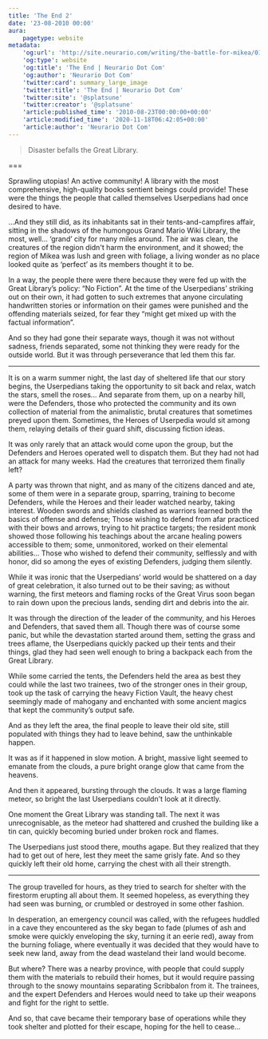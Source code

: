 ```yaml
---
title: 'The End 2'
date: '23-08-2010 00:00'
aura:
    pagetype: website
metadata:
    'og:url': 'http://site.neurario.com/writing/the-battle-for-mikea/01-the-end'
    'og:type': website
    'og:title': 'The End | Neurario Dot Com'
    'og:author': 'Neurario Dot Com'
    'twitter:card': summary_large_image
    'twitter:title': 'The End | Neurario Dot Com'
    'twitter:site': '@splatsune'
    'twitter:creator': '@splatsune'
    'article:published_time': '2010-08-23T00:00:00+00:00'
    'article:modified_time': '2020-11-18T06:42:05+00:00'
    'article:author': 'Neurario Dot Com'
---
```


>Disaster befalls the Great Library.

===

Sprawling utopias! An active community! A library with the most comprehensive, high-quality books sentient beings could provide! These were the things the people that called themselves Userpedians had once desired to have.

...And they still did, as its inhabitants sat in their tents-and-campfires affair, sitting in the shadows of the humongous Grand Mario Wiki Library, the most, well... ‘grand’ city for many miles around. The air was clean, the creatures of the region didn't harm the environment, and it showed; the region of Mikea was lush and green with foliage, a living wonder as no place looked quite as ‘perfect’ as its members thought it to be.

In a way, the people there were there because they were fed up with the Great Library’s policy: “No Fiction”. At the time of the Userpedians’ striking out on their own, it had gotten to such extremes that anyone circulating handwritten stories or information on their games were punished and the offending materials seized, for fear they “might get mixed up with the factual information”.

And so they had gone their separate ways, though it was not without sadness, friends separated, some not thinking they were ready for the outside world. But it was through perseverance that led them this far.

---

It is on a warm summer night, the last day of sheltered life that our story begins, the Userpedians taking the opportunity to sit back and relax, watch the stars, smell the roses... And separate from them, up on a nearby hill, were the Defenders, those who protected the community and its own collection of material from the animalistic, brutal creatures that sometimes preyed upon them. Sometimes, the Heroes of Userpedia would sit among them, relaying details of their guard shift, discussing fiction ideas.

It was only rarely that an attack would come upon the group, but the Defenders and Heroes operated well to dispatch them. But they had not had an attack for many weeks. Had the creatures that terrorized them finally left?

A party was thrown that night, and as many of the citizens danced and ate, some of them were in a separate group, sparring, training to become Defenders, while the Heroes and their leader watched nearby, taking interest. Wooden swords and shields clashed as warriors learned both the basics of offense and defense; Those wishing to defend from afar practiced with their bows and arrows, trying to hit practice targets; the resident monk showed those following his teachings about the arcane healing powers accessible to them; some, unmonitored, worked on their elemental abilities... Those who wished to defend their community, selflessly and with honor, did so among the eyes of existing Defenders, judging them silently.

While it was ironic that the Userpedians’ world would be shattered on a day of great celebration, it also turned out to be their saving; as without warning, the first meteors and flaming rocks of the Great Virus soon began to rain down upon the precious lands, sending dirt and debris into the air.

It was through the direction of the leader of the community, and his Heroes and Defenders, that saved them all. Though there was of course some panic, but while the devastation started around them, setting the grass and trees aflame, the Userpedians quickly packed up their tents and their things, glad they had seen well enough to bring a backpack each from the Great Library.

While some carried the tents, the Defenders held the area as best they could while the last two trainees, two of the stronger ones in their group, took up the task of carrying the heavy Fiction Vault, the heavy chest seemingly made of mahogany and enchanted with some ancient magics that kept the community’s output safe.

And as they left the area, the final people to leave their old site, still populated with things they had to leave behind, saw the unthinkable happen.

It was as if it happened in slow motion. A bright, massive light seemed to emanate from the clouds, a pure bright orange glow that came from the heavens.

And then it appeared, bursting through the clouds. It was a large flaming meteor, so bright the last Userpedians couldn't look at it directly.

One moment the Great Library was standing tall. The next it was unrecognisable, as the meteor had shattered and crushed the building like a tin can, quickly becoming buried under broken rock and flames.

The Userpedians just stood there, mouths agape. But they realized that they had to get out of here, lest they meet the same grisly fate. And so they quickly left their old home, carrying the chest with all their strength.

---

The group travelled for hours, as they tried to search for shelter with the firestorm erupting all about them. It seemed hopeless, as everything they had seen was burning, or crumbled or destroyed in some other fashion.

In desperation, an emergency council was called, with the refugees huddled in a cave they encountered as the sky began to fade (plumes of ash and smoke were quickly enveloping the sky, turning it an eerie red), away from the burning foliage, where eventually it was decided that they would have to seek new land, away from the dead wasteland their land would become.

But where? There was a nearby province, with people that could supply them with the materials to rebuild their homes, but it would require passing through to the snowy mountains separating Scribbalon from it. The trainees, and the expert Defenders and Heroes would need to take up their weapons and fight for the right to settle.

And so, that cave became their temporary base of operations while they took shelter and plotted for their escape, hoping for the hell to cease...